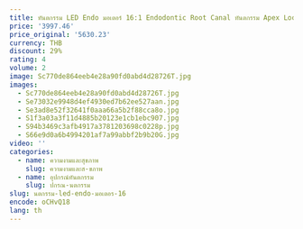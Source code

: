 ```yaml
---
title: ทันตกรรม LED Endo มอเตอร์ 16:1 Endodontic Root Canal ทันตกรรม Apex Location Unit Li-lion แบตเตอรี่ชาร์จด้วย Root Canal แฟ้ม
price: '3997.46'
price_original: '5630.23'
currency: THB
discount: 29%
rating: 4
volume: 2
image: Sc770de864eeb4e28a90fd0abd4d28726T.jpg
images:
  - Sc770de864eeb4e28a90fd0abd4d28726T.jpg
  - Se73032e9948d4ef4930ed7b62ee527aan.jpg
  - Se3ad8e52f32641f0aaa66a5b2f88cca8o.jpg
  - S1f3a03a3f11d4885b20123e1cb1ebc907.jpg
  - S94b3469c3afb4917a3781203698c0228p.jpg
  - S66e9d0a6b4994201af7a99abbf2b9b20G.jpg
video: ''
categories:
  - name: ความงามและสุขภาพ
    slug: ความงามและส-ขภาพ
  - name: อุปกรณ์ทันตกรรม
    slug: ปกรณ-นตกรรม
slug: นตกรรม-led-endo-มอเตอร-16
encode: oCHvQ18
lang: th
---
```

  